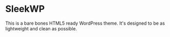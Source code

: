 SleekWP
=======

This is a bare bones HTML5 ready WordPress theme. It's designed to be as lightweight and clean as possible.
